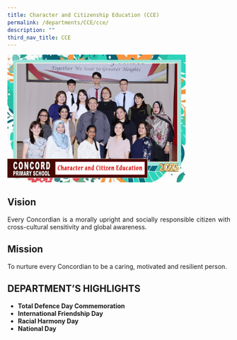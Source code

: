 ```yaml
---
title: Character and Citizenship Education (CCE)
permalink: /departments/CCE/cce/
description: ""
third_nav_title: CCE
---
```

<img src=" /images/CCE%20Dept%20Photos.jpeg" 
     style="width:80%">

<h2>Vision</h2>

<p style="text-align:justify">Every Concordian is a morally upright and socially responsible citizen with cross-cultural sensitivity and global awareness.

<h2>Mission</h2>

<p style="text-align:justify">To nurture every Concordian to be a caring, motivated and resilient person.

<h2>DEPARTMENT’S HIGHLIGHTS</h2>

<ul style="font-weight:bold">
<li>Total Defence Day Commemoration</li>
<li>International Friendship Day</li>
<li>Racial Harmony Day</li>
<li>National Day</li>
</ul>